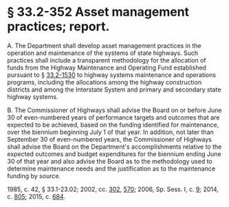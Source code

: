 # § 33.2-352 Asset management practices; report.

<p>A. The Department shall develop asset management practices in the operation and maintenance of the systems of state highways. Such practices shall include a transparent methodology for the allocation of funds from the Highway Maintenance and Operating Fund established pursuant to § <a href='http://law.lis.virginia.gov/vacode/33.2-1530/'>33.2-1530</a> to highway systems maintenance and operations programs, including the allocations among the highway construction districts and among the Interstate System and primary and secondary state highway systems.</p><p>B. The Commissioner of Highways shall advise the Board on or before June 30 of even-numbered years of performance targets and outcomes that are expected to be achieved, based on the funding identified for maintenance, over the biennium beginning July 1 of that year. In addition, not later than September 30 of even-numbered years, the Commissioner of Highways shall advise the Board on the Department's accomplishments relative to the expected outcomes and budget expenditures for the biennium ending June 30 of that year and also advise the Board as to the methodology used to determine maintenance needs and the justification as to the maintenance funding by source.</p><p>1985, c. 42, § 33.1-23.02; 2002, cc. <a href='http://lis.virginia.gov/cgi-bin/legp604.exe?021+ful+CHAP0302'>302</a>, <a href='http://lis.virginia.gov/cgi-bin/legp604.exe?021+ful+CHAP0570'>570</a>; 2006, Sp. Sess. I, c. <a href='http://lis.virginia.gov/cgi-bin/legp604.exe?062+ful+CHAP0009'>9</a>; 2014, c. <a href='http://lis.virginia.gov/cgi-bin/legp604.exe?141+ful+CHAP0805'>805</a>; 2015, c. <a href='http://lis.virginia.gov/cgi-bin/legp604.exe?151+ful+CHAP0684'>684</a>.</p>